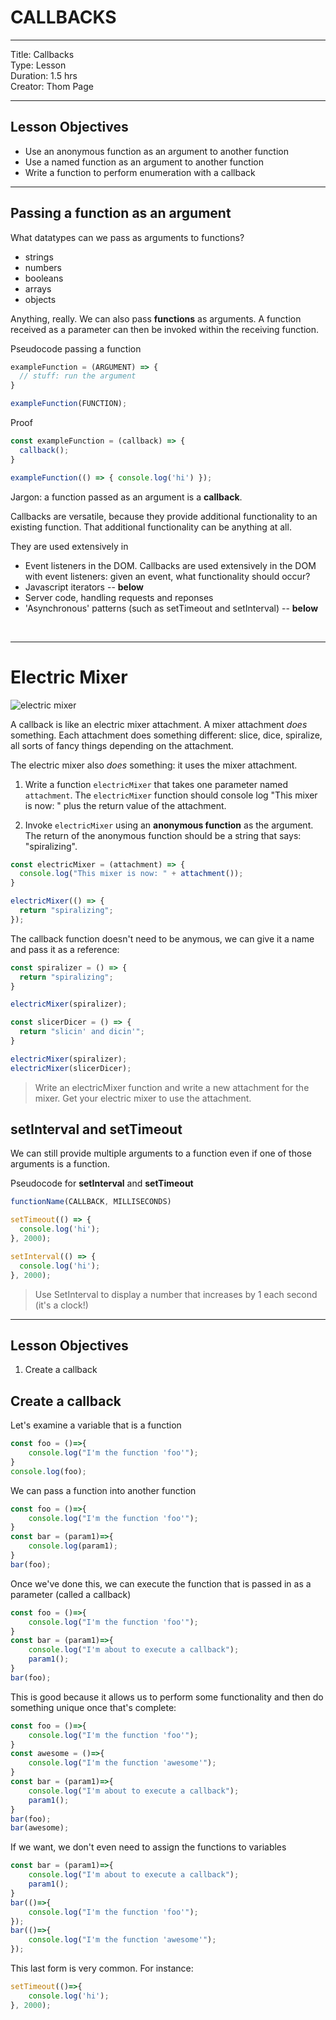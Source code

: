 # CALLBACKS

---
Title: Callbacks<br>
Type: Lesson<br>
Duration: 1.5 hrs<br>
Creator: Thom Page<br>

---

## Lesson Objectives

* Use an anonymous function as an argument to another function
* Use a named function as an argument to another function
* Write a function to perform enumeration with a callback

---

## Passing a function as an argument

What datatypes can we pass as arguments to functions?

* strings
* numbers
* booleans
* arrays
* objects

Anything, really. We can also pass **functions** as arguments. A function received as a parameter can then be invoked within the receiving function.

Pseudocode passing a function

```javascript
exampleFunction = (ARGUMENT) => {
  // stuff: run the argument
}

exampleFunction(FUNCTION);
```

Proof 

```javascript
const exampleFunction = (callback) => {
  callback();
}

exampleFunction(() => { console.log('hi') });
```

Jargon: a function passed as an argument is a **callback**.

Callbacks are versatile, because they provide additional functionality to an existing function. That additional functionality can be anything at all.

They are used extensively in

* Event listeners in the DOM. Callbacks are used extensively in the DOM with event listeners: given an event, what functionality should occur?
* Javascript iterators -- **below**
* Server code, handling requests and reponses
* 'Asynchronous' patterns (such as setTimeout and setInterval) -- **below**

<br>
<hr>

	
# Electric Mixer

![electric mixer](https://i.pinimg.com/originals/14/b5/75/14b575bb9e064631727c7c1b8a30f06f.jpg)

A callback is like an electric mixer attachment. A mixer attachment _does_ something. Each attachment does something different: slice, dice, spiralize, all sorts of fancy things depending on the attachment. 

The electric mixer also _does_ something: it uses the mixer attachment.

1. Write a function `electricMixer` that takes one parameter named `attachment`. The `electricMixer` function should console log "This mixer is now: " plus the return value of the attachment.


2. Invoke `electricMixer` using an **anonymous function** as the argument. The return of the anonymous function should be a string that says: "spiralizing".


```javascript
const electricMixer = (attachment) => {	
  console.log("This mixer is now: " + attachment());
}
```

```javascript
electricMixer(() => { 
  return "spiralizing";
});
```

The callback function doesn't need to be anymous, we can give it a name and pass it as a reference:

```javascript
const spiralizer = () => {
  return "spiralizing";
}

electricMixer(spiralizer);
```

```javascript
const slicerDicer = () => {
  return "slicin' and dicin'";
}

electricMixer(spiralizer);
electricMixer(slicerDicer);
```

> Write an electricMixer function and write a new attachment for the mixer. Get your electric mixer to use the attachment.

## setInterval and setTimeout

We can still provide multiple arguments to a function even if one of those arguments is a function.

Pseudocode for **setInterval** and **setTimeout**

```javascript
functionName(CALLBACK, MILLISECONDS)
```



```javascript
setTimeout(() => {
  console.log('hi');
}, 2000);
```

```javascript
setInterval(() => {
  console.log('hi');
}, 2000);
```

> Use SetInterval to display a number that increases by 1 each second (it's a clock!)

<hr>

## Lesson Objectives

1. Create a callback

## Create a callback

Let's examine a variable that is a function

```javascript
const foo = ()=>{
    console.log("I'm the function 'foo'");
}
console.log(foo);
```

We can pass a function into another function

```javascript
const foo = ()=>{
    console.log("I'm the function 'foo'");
}
const bar = (param1)=>{
    console.log(param1);
}
bar(foo);
```

Once we've done this, we can execute the function that is passed in as a parameter (called a callback)

```javascript
const foo = ()=>{
    console.log("I'm the function 'foo'");
}
const bar = (param1)=>{
    console.log("I'm about to execute a callback");
    param1();
}
bar(foo);
```

This is good because it allows us to perform some functionality and then do something unique once that's complete:

```javascript
const foo = ()=>{
    console.log("I'm the function 'foo'");
}
const awesome = ()=>{
    console.log("I'm the function 'awesome'");
}
const bar = (param1)=>{
    console.log("I'm about to execute a callback");
    param1();
}
bar(foo);
bar(awesome);
```

If we want, we don't even need to assign the functions to variables

```javascript
const bar = (param1)=>{
    console.log("I'm about to execute a callback");
    param1();
}
bar(()=>{
    console.log("I'm the function 'foo'");
});
bar(()=>{
    console.log("I'm the function 'awesome'");
});
```

This last form is very common.  For instance:

```javascript
setTimeout(()=>{
    console.log('hi');
}, 2000);
```
